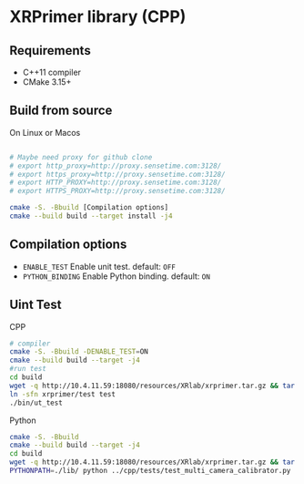 # XRPrimer library (CPP)

## Requirements
+ C++11 compiler
+ CMake 3.15+

## Build from source

On Linux or Macos

```bash

# Maybe need proxy for github clone
# export http_proxy=http://proxy.sensetime.com:3128/
# export https_proxy=http://proxy.sensetime.com:3128/
# export HTTP_PROXY=http://proxy.sensetime.com:3128/
# export HTTPS_PROXY=http://proxy.sensetime.com:3128/

cmake -S. -Bbuild [Compilation options]
cmake --build build --target install -j4
```

## Compilation options

+ `ENABLE_TEST` Enable unit test. default: `OFF`
+ `PYTHON_BINDING` Enable Python binding. default: `ON`


## Uint Test

CPP

```bash
# compiler
cmake -S. -Bbuild -DENABLE_TEST=ON
cmake --build build --target -j4
#run test
cd build
wget -q http://10.4.11.59:18080/resources/XRlab/xrprimer.tar.gz && tar -xzf xrprimer.tar.gz && rm xrprimer.tar.gz
ln -sfn xrprimer/test test
./bin/ut_test
```

Python
```bash
cmake -S. -Bbuild
cmake --build build --target -j4
cd build
wget -q http://10.4.11.59:18080/resources/XRlab/xrprimer.tar.gz && tar -xzf xrprimer.tar.gz && rm xrprimer.tar.gz
PYTHONPATH=./lib/ python ../cpp/tests/test_multi_camera_calibrator.py
```

